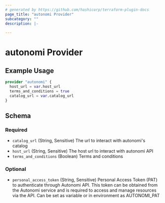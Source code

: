 ```yaml
---
# generated by https://github.com/hashicorp/terraform-plugin-docs
page_title: "autonomi Provider"
subcategory: ""
description: |-
  
---
```


# autonomi Provider

## Example Usage

```terraform
provider "autonomi" {
  host_url = var.host_url
  terms_and_conditions = true
  catalog_url = var.catalog_url
}
```

<!-- schema generated by tfplugindocs -->
## Schema

### Required

- `catalog_url` (String, Sensitive) The url to interact with autonomi's catalog
- `host_url` (String, Sensitive) The host url to interact with autonomi API
- `terms_and_conditions` (Boolean) Terms and conditions

### Optional

- `personal_access_token` (String, Sensitive) Personal Access Token (PAT) to authenticate through Autonomi API.
This token can be obtained from the Autonomi service and is required to access and manage resources via the API.
Can be set as variable or in environment as AUTONOMI_PAT
